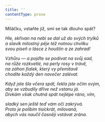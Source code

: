 ```yaml
---
title: ''
contentType: prose
---
```


<section>

Miláčku, vstaňte již, smí se tak dlouho spát?

_Hle, skřivan na nebi se dal už do svých trylků  
a slavík milostný pěje též notnou chvilku  
svou píseň o lásce z houštin a ze zahrad!_

</section>

<section>

_Vzhůru — a pojďte se podívat na svůj sad,  
na růže rozkvetlé, na perly rosy v trávě,  
na záhon fialek, který vy přemítavě  
chodíte každý den navečer zalévat._

</section>

<section>

_Když jste šla včera spát, řekla jste očím svým,  
aby se vzbudily dříve než vstanu já.  
Dívkám však chutná spát nejlépe ráno, vím,_

</section>

<section>

_sladký sen ještě teď vám oči zakrývá.  
Proto je políbím tisíckrát, milovaná,  
abych vás naučil časněji vstávat zrána._

</section>
